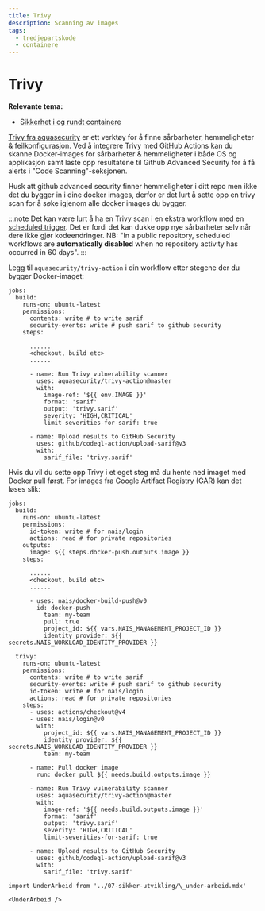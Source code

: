 ```yaml
---
title: Trivy
description: Scanning av images
tags:
  - tredjepartskode
  - containere
---
```


# Trivy

**Relevante tema:**

- [Sikkerhet i og rundt containere](../sikker-utvikling/containere)

[Trivy fra aquasecurity](https://github.com/aquasecurity/trivy) er ett verktøy for å finne sårbarheter, hemmeligheter & feilkonfigurasjon.
Ved å integrere Trivy med GitHub Actions kan du skanne Docker-images for sårbarheter & hemmeligheter i både OS og applikasjon samt laste opp resultatene til Github Advanced Security for å få alerts i "Code Scanning"-seksjonen.

Husk att github advanced security finner hemmeligheter i ditt repo men ikke det du bygger in i dine docker images, derfor er det lurt å sette opp en trivy scan for å søke igjenom alle docker images du bygger. 

:::note
Det kan være lurt å ha en Trivy scan i en ekstra workflow med en [scheduled trigger](https://docs.github.com/en/actions/using-workflows/events-that-trigger-workflows#schedule). Det er fordi det kan dukke opp nye sårbarheter selv når dere ikke gjør kodeendringer. NB: "In a public repository, scheduled workflows are **automatically disabled** when no repository activity has occurred in 60 days".
:::

Legg til `aquasecurity/trivy-action` i din workflow etter stegene der du bygger Docker-imaget:

```trivy
jobs:
  build:
    runs-on: ubuntu-latest
    permissions:
      contents: write # to write sarif
      security-events: write # push sarif to github security
    steps:

      ......
      <checkout, build etc>
      ......

      - name: Run Trivy vulnerability scanner
        uses: aquasecurity/trivy-action@master
        with:
          image-ref: '${{ env.IMAGE }}'
          format: 'sarif'
          output: 'trivy.sarif'
          severity: 'HIGH,CRITICAL'
          limit-severities-for-sarif: true

      - name: Upload results to GitHub Security
        uses: github/codeql-action/upload-sarif@v3
        with:
          sarif_file: 'trivy.sarif'
```

Hvis du vil du sette opp Trivy i et eget steg må du hente ned imaget med Docker pull først. For images fra Google Artifact Registry (GAR) kan det løses slik:

```trivy-gar
jobs:
  build:
    runs-on: ubuntu-latest
    permissions:
      id-token: write # for nais/login
      actions: read # for private repositories
    outputs:
      image: ${{ steps.docker-push.outputs.image }}
    steps:

      ......
      <checkout, build etc>
      ......

      - uses: nais/docker-build-push@v0
        id: docker-push
          team: my-team
          pull: true
          project_id: ${{ vars.NAIS_MANAGEMENT_PROJECT_ID }}
          identity_provider: ${{ secrets.NAIS_WORKLOAD_IDENTITY_PROVIDER }}

  trivy:
    runs-on: ubuntu-latest
    permissions:
      contents: write # to write sarif
      security-events: write # push sarif to github security
      id-token: write # for nais/login
      actions: read # for private repositories
    steps:
      - uses: actions/checkout@v4
      - uses: nais/login@v0
        with:
          project_id: ${{ vars.NAIS_MANAGEMENT_PROJECT_ID }}
          identity_provider: ${{ secrets.NAIS_WORKLOAD_IDENTITY_PROVIDER }}
          team: my-team

      - name: Pull docker image
        run: docker pull ${{ needs.build.outputs.image }}

      - name: Run Trivy vulnerability scanner
        uses: aquasecurity/trivy-action@master
        with:
          image-ref: '${{ needs.build.outputs.image }}'
          format: 'sarif'
          output: 'trivy.sarif'
          severity: 'HIGH,CRITICAL'
          limit-severities-for-sarif: true

      - name: Upload results to GitHub Security
        uses: github/codeql-action/upload-sarif@v3
        with:
          sarif_file: 'trivy.sarif'
```

```mdx-code-block
import UnderArbeid from '../07-sikker-utvikling/\_under-arbeid.mdx'

<UnderArbeid />
```
